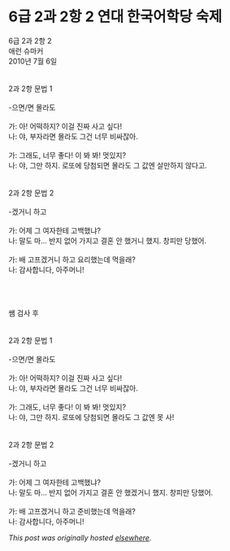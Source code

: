 # 6급 2과 2항 2 연대 한국어학당 숙제

<div>
<p>6급 2과 2항 2<br>애런 슈마커<br>2010년 7월 6일<br><br><br>2과 2항 문법 1<br><br>-으면/면 몰라도<br><br>가: 아! 어떡하지? 이걸 진짜 사고 싶다!<br>나: 야, 부자라면 몰라도 그건 너무 비싸잖아.<br><br>가: 그래도, 너무 좋다! 이 봐 봐! 멋있지?<br>나: 야, 그만 하지. 로또에 당첨되면 몰라도 그 값엔 살만하지 않다고.<br><br><br>2과 2항 문법 2<br><br>-겠거니 하고<br><br>가: 어제 그 여자한테 고백했냐?<br>나: 말도 마... 반지 없어 가지고 결혼 안 했거니 했지. 창피만 당했어.<br><br>가: 배 고프겠거니 하고 요리했는데 먹을래?<br>나: 감사합니다, 아주머니!</p>
<div><br></div>
<div><br></div>
<div><br></div>
<div>쌤 검사 후</div>
<div><br></div>
<div><br></div>
<div>2과 2항 문법 1<br><br>-으면/면 몰라도<br><br>가: 아! 어떡하지? 이걸 진짜 사고 싶다!<br>나: 야, 부자라면 몰라도 그건 너무 비싸잖아.<br><br>가: 그래도, 너무 좋다! 이 봐 봐! 멋있지?<br>나: 야, 그만 하지. 로또에 당첨되면 몰라도 그 값엔 못 사!<br><br><br>2과 2항 문법 2<br><br>-겠거니 하고<br><br>가: 어제 그 여자한테 고백했냐?<br>나: 말도 마... 반지 없어 가지고 결혼 안 했겠거니 했지. 창피만 당했어.<br><br>가: 배 고프겠거니 하고 준비했는데 먹을래?<br>나: 감사합니다, 아주머니!</div>
</div>


*This post was originally hosted [elsewhere](http://planspace.blogspot.com/2010/07/6-2-2-2.html).*
